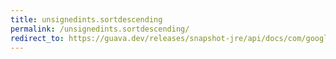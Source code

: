 ```yaml
---
title: unsignedints.sortdescending
permalink: /unsignedints.sortdescending/
redirect_to: https://guava.dev/releases/snapshot-jre/api/docs/com/google/common/primitives/UnsignedInts.html#sortDescending-int:A-
---
```


